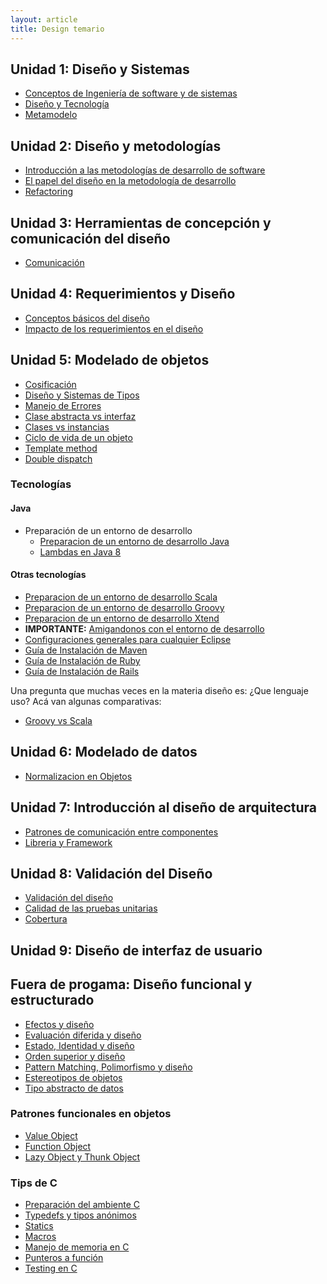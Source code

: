 ```yaml
---
layout: article
title: Design temario
---
```

Unidad 1: Diseño y Sistemas
---------------------------

-   [Conceptos de Ingeniería de software y de sistemas](conceptos-de-ingenieria-de-software-y-de-sistemas.md)
-   [Diseño y Tecnología](diseno-y-tecnologia.md)
-   [Metamodelo](metamodelo.md)

Unidad 2: Diseño y metodologías
-------------------------------

-   [Introducción a las metodologías de desarrollo de software](introduccion-a-las-metodologias-de-desarrollo-de-software.md)
-   [El papel del diseño en la metodología de desarrollo](el-papel-del-diseno-en-la-metodologia-de-desarrollo.md)
-   [Refactoring](refactoring.md)

Unidad 3: Herramientas de concepción y comunicación del diseño
--------------------------------------------------------------

-   [Comunicación](comunicacion.md)

Unidad 4: Requerimientos y Diseño
---------------------------------

-   [Conceptos básicos del diseño](conceptos-basicos-del-diseno.md)
-   [Impacto de los requerimientos en el diseño](impacto-de-los-requerimientos-en-el-diseno.md)

Unidad 5: Modelado de objetos
-----------------------------

-   [Cosificación](cosificacion.md)
-   [Diseño y Sistemas de Tipos](diseno-y-sistemas-de-tipos.md)
-   [Manejo de Errores](manejo-de-errores.md)
-   [Clase abstracta vs interfaz](clase-abstracta-vs-interfaz.md)
-   [Clases vs instancias](clases-vs-instancias.md)
-   [Ciclo de vida de un objeto](ciclo-de-vida-de-un-objeto.md)
-   [Template method](template-method.md)
-   [Double dispatch](double-dispatch.md)

### Tecnologías

#### Java

-   Preparación de un entorno de desarrollo
    -   [Preparacion de un entorno de desarrollo Java](preparacion-de-un-entorno-de-desarrollo-java.md)
    -   [Lambdas en Java 8](lambdas-en-java-8.md)

#### Otras tecnologías

-   [Preparacion de un entorno de desarrollo Scala](preparacion-de-un-entorno-de-desarrollo-scala.md)
-   [Preparacion de un entorno de desarrollo Groovy](preparacion-de-un-entorno-de-desarrollo-groovy.md)
-   [Preparacion de un entorno de desarrollo Xtend](preparacion-de-un-entorno-de-desarrollo-xtend.md)
-   **IMPORTANTE:** [Amigandonos con el entorno de desarrollo](amigandonos-con-el-entorno-de-desarrollo.md)
-   [Configuraciones generales para cualquier Eclipse](configuraciones-generales-para-cualquier-eclipse.md)
-   [Guía de Instalación de Maven](guia-de-instalacion-de-maven.md)
-   [Guía de Instalación de Ruby](guia-de-instalacion-de-ruby.md)
-   [Guía de Instalación de Rails](guia-de-instalacion-de-rails.md)

Una pregunta que muchas veces en la materia diseño es: ¿Que lenguaje uso? Acá van algunas comparativas:

-   [Groovy vs Scala](groovy-vs-scala.md)

Unidad 6: Modelado de datos
---------------------------

-   [Normalizacion en Objetos](normalizacion-en-objetos.md)

Unidad 7: Introducción al diseño de arquitectura
------------------------------------------------

-   [Patrones de comunicación entre componentes](patrones-de-comunicacion-entre-componentes.md)
-   [Libreria y Framework](libreria-y-framework.md)

Unidad 8: Validación del Diseño
-------------------------------

-   [Validación del diseño](validacion-del-diseno.md)
-   [Calidad de las pruebas unitarias](calidad-de-las-pruebas-unitarias.md)
-   [Cobertura](cobertura.md)

Unidad 9: Diseño de interfaz de usuario
---------------------------------------

Fuera de progama: Diseño funcional y estructurado
-------------------------------------------------

-   [Efectos y diseño](efectos-y-diseno.md)
-   [Evaluación diferida y diseño](evaluacion-diferida-y-diseno.md)
-   [Estado, Identidad y diseño](estado--identidad-y-diseno.md)
-   [Orden superior y diseño](orden-superior-y-diseno.md)
-   [Pattern Matching, Polimorfismo y diseño](pattern-matching--polimorfismo-y-diseno.md)
-   [Estereotipos de objetos](estereotipos-de-objetos.md)
-   [Tipo abstracto de datos](tipo-abstracto-de-datos.md)

### Patrones funcionales en objetos

-   [Value Object](value-object.md)
-   [Function Object](function-object.md)
-   [Lazy Object y Thunk Object](lazy-object-y-thunk-object.md)

### Tips de C

-   [Preparación del ambiente C](preparacion-del-ambiente-c.md)
-   [Typedefs y tipos anónimos](typedefs-y-tipos-anonimos.md)
-   [Statics](statics.md)
-   [Macros](macros.md)
-   [Manejo de memoria en C](manejo-de-memoria-en-c.md)
-   [Punteros a función](punteros-a-funcion.md)
-   [Testing en C](testing-en-c.md)

